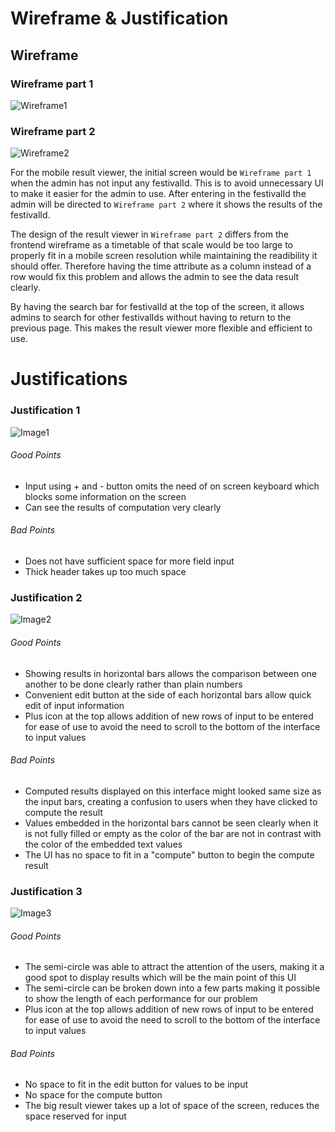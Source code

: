 
# Wireframe & Justification


## Wireframe
### Wireframe part 1
![Wireframe1](assets/basic-wireframe-result-viewer-mobile-1.png)
### Wireframe part 2
![Wireframe2](assets/basic-wireframe-result-viewer-mobile-2.png)

  For the mobile result viewer, the initial screen would be `Wireframe part 1` when the admin has not input any festivalId. This is to avoid unnecessary UI to make it easier for the admin to use. After entering in the festivalId the admin will be directed to `Wireframe part 2` where it shows the results of the festivalId. 
  
  The design of the result viewer in `Wireframe part 2` differs from the frontend wireframe as a timetable of that scale would be too large to properly fit in a mobile screen resolution while maintaining the readibility it should offer. Therefore having the time attribute as a column instead of a row would fix this problem and allows the admin to see the data result clearly. 
  
  By having the search bar for festivalId at the top of the screen, it allows admins to search for other festivalIds without having to return to the previous page. This makes the result viewer more flexible and efficient to use.
# Justifications

### Justification 1

![Image1](assets/basic_mobile_result_1.jpg)

###### Good Points

- Input using + and - button omits the need of on screen keyboard which blocks some information on the screen
- Can see the results of computation very clearly

###### Bad Points

- Does not have sufficient space for more field input
- Thick header takes up too much space

### Justification 2

![Image2](assets/basic_mobile_result_2.jpg)

###### Good Points

- Showing results in horizontal bars allows the comparison between one another to be done clearly rather than plain numbers
- Convenient edit button at the side of each horizontal bars allow quick edit of input information
- Plus icon at the top allows addition of new rows of input to be entered for ease of use to avoid the need to scroll to the bottom of the interface to input values

###### Bad Points

- Computed results displayed on this interface might looked same size as the input bars, creating a confusion to users when they have clicked to compute the result
- Values embedded in the horizontal bars cannot be seen clearly when it is not fully filled or empty as the color of the bar are not in contrast with the color of the embedded text values
- The UI has no space to fit in a "compute" button to begin the compute result

### Justification 3

![Image3](assets/basic_mobile_result_3.jpg)

###### Good Points

- The semi-circle was able to attract the attention of the users, making it a good spot to display results which will be the main point of this UI
- The semi-circle can be broken down into a few parts making it possible to show the length of each performance for our problem
- Plus icon at the top allows addition of new rows of input to be entered for ease of use to avoid the need to scroll to the bottom of the interface to input values

###### Bad Points

- No space to fit in the edit button for values to be input
- No space for the compute button
- The big result viewer takes up a lot of space of the screen, reduces the space reserved for input

